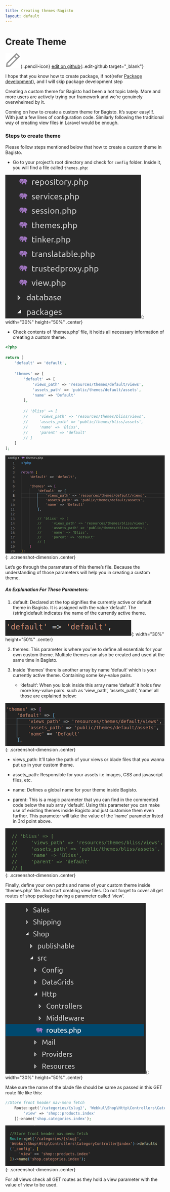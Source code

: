 ```yaml
---
title: Creating themes-Bagisto
layout: default
---
```


# Create Theme

![](assets/images/icons/Icon-Pencil-Large.svg){:.pencil-icon}
[edit on github](https://github.com/bagisto/bagisto-docs/blob/master/create_theme.md){:.edit-github  target="_blank"}


I hope that you know how to create package, if not(refer [Package development](create_package.md)), and I will skip package development step

Creating a custom theme for Bagisto had been a hot topic lately. More and more users are actively trying our framework and we’re genuinely overwhelmed by it.

Coming on how to create a custom theme for Bagisto. It’s super easy!!!. With just a few lines of configuration code. Similarly following the traditional way of creating view files in Laravel would be enough.

### Steps to create theme

Please follow steps mentioned below that how to create a custom theme in Bagisto.

* Go to your project’s root directory and check for `config` folder. Inside it, you will find a file called `themes.php`:

![theme-file-location](assets/images/Bagisto_Docs_Images/theme/theme-file-location.png){: width="30%" height="50%" .center}

* Check contents of ‘themes.php’ file, it holds all necessary information of creating a custom theme.

```php
<?php

return [
    'default' => 'default',

    'themes' => [
        'default' => [
            'views_path' => 'resources/themes/default/views',
            'assets_path' => 'public/themes/default/assets',
            'name' => 'Default'
        ],

        // 'bliss' => [
        //     'views_path' => 'resources/themes/bliss/views',
        //     'assets_path' => 'public/themes/bliss/assets',
        //     'name' => 'Bliss',
        //     'parent' => 'default'
        // ]
    ]
];
```



![theme-file](assets/images/Bagisto_Docs_Images/theme/theme-file-code.png){: .screenshot-dimension  .center}


Let’s go through the parameters of this theme’s file. Because the understanding of those parameters will help you in creating a custom theme.

##### An Explanation For These Parameters:

1. default: Declared at the top signifies the currently active or default theme in Bagisto. It is assigned with the value ‘default’. The (string)default indicates the name of the currently active theme.

![theme](assets/images/Bagisto_Docs_Images/theme/theme-array-key.png){: width="30%" height="50%" .center}

2. themes: This parameter is where you’ve to define all essentials for your own custom theme. Multiple themes can also be created and used at the same time in Bagisto.

3. Inside ‘themes’ there is another array by name ‘default‘ which is your currently active theme. Containing some key-value pairs.

    * ‘default‘: When you look inside this array name ‘default‘ it holds few more key-value pairs. such as ‘view_path‘, ‘assets_path‘, ‘name’ all those are explained below:

![default-theme](assets/images/Bagisto_Docs_Images/theme/theme-array.png){: .screenshot-dimension  .center}

   * views_path: It’ll take the path of your views or blade files that you wanna put up in your custom theme.

   * assets_path: Responsible for your assets i.e images, CSS and javascript files, etc.

   * name: Defines a global name for your theme inside Bagisto.

   * parent: This is a magic parameter that you can find in the commented code below the sub array ‘default‘. Using this parameter you can make use of existing themes inside Bagisto and just customise them even further. This parameter will take the value of the ‘name’ parameter listed in 3rd point above.

![bliss-theme](assets/images/Bagisto_Docs_Images/theme/bliss-array.png){: .screenshot-dimension .center}

Finally, define your own paths and name of your custom theme inside ‘themes.php’ file. And start creating view files. Do not forget to cover all get routes of shop package having a parameter called ‘view’.

![theme-route-file-location](assets/images/Bagisto_Docs_Images/theme/theme-routes.png){: width="30%" height="50%" .center}


Make sure the name of the blade file should be same as passed in this GET route file like this:

```php
//Store front header nav-menu fetch
    Route::get('/categories/{slug}', 'Webkul\Shop\Http\Controllers\CategoryController@index')->defaults('_config', [
        'view' => 'shop::products.index'
    ])->name('shop.categories.index');
```

![theme-route](assets/images/Bagisto_Docs_Images/theme/route.png){: .screenshot-dimension .center}

For all views check all GET routes as they hold a view parameter with the value of view to be used.